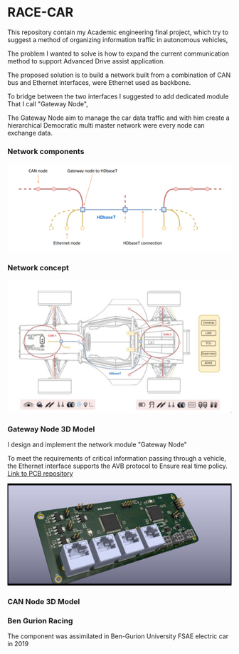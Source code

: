 # RACE-CAR

This repository contain my Academic engineering final project, which try to suggest a method of organizing information traffic in autonomous vehicles,

The problem I wanted to solve is how to expand the current communication method to support Advanced Drive assist application.

The proposed solution is to build a network built from a combination of CAN bus and Ethernet interfaces, were Ethernet used as backbone.

To bridge between the two interfaces I suggested to add dedicated module That I call  "Gateway Node",

The Gateway Node aim to manage the car data traffic and with him create a hierarchical Democratic multi master network were every node can exchange data.

### Network components
![PCB 3D model](images/network-components.png "PCB 3D model")


### Network concept

![PCB 3D model](images/concept.png "PCB 3D model")


### Gateway Node 3D Model

I design and implement the network module "Gateway Node"

To meet the requirements of critical information passing through a vehicle, the Ethernet interface supports the AVB protocol to Ensure real time policy. [Link to PCB repository ](https://github.com/guyg3333/AVB_Ethernet_switch_with_CAN_bus)

![PCB 3D model](images/SIDE.png "PCB 3D model")

### CAN Node 3D Model



### Ben Gurion Racing

The component was assimilated in Ben-Gurion University FSAE electric car in 2019
